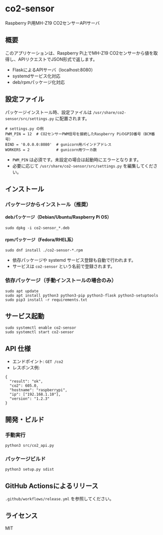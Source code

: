 # co2-sensor

Raspberry Pi用MH-Z19 CO2センサーAPIサーバ

## 概要

このアプリケーションは、Raspberry Pi上でMH-Z19 CO2センサーから値を取得し、APIリクエストでJSON形式で返します。

- FlaskによるAPIサーバ（localhost:8080）
- systemdサービス化対応
- deb/rpmパッケージ化対応

## 設定ファイル

パッケージインストール時、設定ファイルは `/usr/share/co2-sensor/src/settings.py` に配置されます。

```
# settings.py の例
PWM_PIN = 12  # CO2センサーPWM信号を接続したRaspberry PiのGPIO番号（BCM番号）
BIND = '0.0.0.0:8080'  # gunicorn用バインドアドレス
WORKERS = 2            # gunicorn用ワーカ数
```

- `PWM_PIN` は必須です。未設定の場合は起動時にエラーとなります。
- 必要に応じて `/usr/share/co2-sensor/src/settings.py` を編集してください。

## インストール

### パッケージからインストール（推奨）

#### debパッケージ（Debian/Ubuntu/Raspberry Pi OS）
```
sudo dpkg -i co2-sensor_*.deb
```

#### rpmパッケージ（Fedora/RHEL系）
```
sudo dnf install ./co2-sensor-*.rpm
```

- 依存パッケージや systemd サービス登録も自動で行われます。
- サービスは `co2-sensor` という名前で登録されます。

### 依存パッケージ（手動インストールの場合のみ）

```
sudo apt update
sudo apt install python3 python3-pip python3-flask python3-setuptools
sudo pip3 install -r requirements.txt
```

## サービス起動

```
sudo systemctl enable co2-sensor
sudo systemctl start co2-sensor
```

## API 仕様

- エンドポイント: `GET /co2`
- レスポンス例:

```
{
  "result": "ok",
  "co2": 605.0,
  "hostname": "raspberrypi",
  "ip": ["192.168.1.10"],
  "version": "1.2.3"
}
```

## 開発・ビルド

### 手動実行

```
python3 src/co2_api.py
```

### パッケージビルド

```
python3 setup.py sdist
```

## GitHub Actionsによるリリース

`.github/workflows/release.yml` を参照してください。

## ライセンス

MIT

